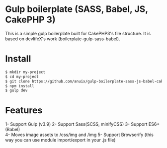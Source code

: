 # Gulp boilerplate (SASS, Babel, JS, CakePHP 3)
This is a simple gulp boilerplate built for CakePHP3's file structure. It is based on devlifeX's work (boilerplate-gulp-sass-babel).

# Install
```bash
$ mkdir my-project
$ cd my-project
$ git clone https://github.com/anuix/gulp-boilerplate-sass-js-babel-cakephp3.git .
$ npm install
$ gulp dev
```

# Features
1- Support Gulp (v3.9)
2- Support Sass(SCSS, minifyCSS)
3- Support ES6+ (Babel)  
4- Moves image assets to /css/img and /img
5- Support Browserify (this way you can use module import/export in your .js file)  
